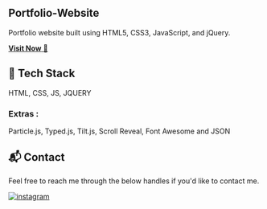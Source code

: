 ## Portfolio-Website
Portfolio website built using HTML5, CSS3, JavaScript, and jQuery.

[**Visit Now** 🚀](https://sohelcodez.github.io/)

## 📌 Tech Stack
HTML, CSS, JS, JQUERY

### Extras : 
Particle.js, Typed.js, Tilt.js, Scroll Reveal, Font Awesome and JSON

<!-- ## 📌 Sneak Peek of Main Page 🙈 :
![ss](.png)
![ss]() -->


<h2>📬 Contact</h2>

Feel free to reach me through the below handles if you'd like to contact me.

[![instagram](https://img.shields.io/badge/Instagram-E4405F?style=for-the-badge&logo=instagram&logoColor=white)](https://www.instagram.com/dr_codezz)
